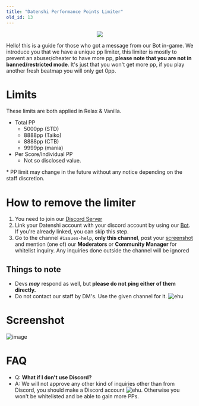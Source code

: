 ```yaml
---
title: "Datenshi Performance Points Limiter"
old_id: 13
---
```

<div style="text-align:center"><img src="https://user-images.githubusercontent.com/10250068/116959299-c8ae3580-accf-11eb-9ca3-15cd662dbca0.png" /></div>

Hello! this is a guide for those who got a message from our Bot in-game. We introduce you that we have a unique pp limiter, this limiter is mostly to prevent an abuser/cheater to have more pp, **please note that you are not in banned/restricted mode**. It's just that you won't get more pp, if you play another fresh beatmap you will only get 0pp.

# Limits

These limits are both applied in Relax & Vanilla.

- Total PP
  - 5000pp (STD)
  - 8888pp (Taiko) 
  - 8888pp (CTB)
  - 9999pp (mania)
- Per Score/Individual PP
  - Not so disclosed value.

\* PP limit may change in the future without any notice depending on the staff discretion.

# How to remove the limiter

1. You need to join our [Discord Server](https://link.troke.id/datenshi) 
2. Link your Datenshi account with your discord account by using our [Bot](https://osu.troke.id/discordtokens). If you're already linked, you can skip this step.
3. Go to the channel `#issues-help`, **only this channel**, post your [screenshot](https://cdn.discordapp.com/attachments/698597147553169429/816492708356423680/screenshot308.jpg) and mention (one of) our **Moderators** or **Community Manager** for whitelist inquiry. Any inquiries done outside the channel will be ignored

## Things to note

- Devs ***__may__*** respond as well, but **please do not ping either of them directly.**
- Do not contact our staff by DM's. Use the given channel for it. ![ehu](https://user-images.githubusercontent.com/9847780/116959893-1ecbaa80-acc9-11eb-99ce-fd475b89e75c.png)

# Screenshot

![image](https://user-images.githubusercontent.com/10250068/116958891-94864500-acce-11eb-8feb-17b6fbc2a930.png)

# FAQ

- Q: **What if I don't use Discord?**
- A: We will not approve any other kind of inquiries other than from Discord, you should make a Discord account ![ehu](https://user-images.githubusercontent.com/9847780/116959893-1ecbaa80-acc9-11eb-99ce-fd475b89e75c.png). Otherwise you won't be whitelisted and be able to gain more PPs.
